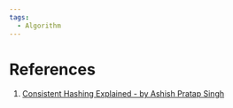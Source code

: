 ```yaml
---
tags:
  - Algorithm
---
```

# References
1. [Consistent Hashing Explained - by Ashish Pratap Singh](https://blog.algomaster.io/p/consistent-hashing-explained)